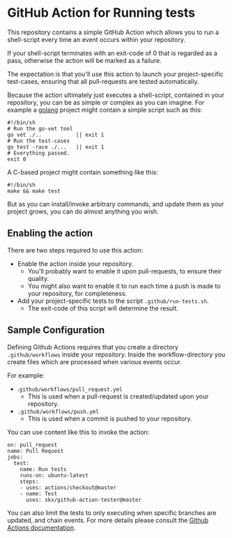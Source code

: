 # GitHub Action for Running tests

This repository contains a simple GitHub Action which allows you to run a shell-script every time an event occurs within your repository.

If your shell-script terminates with an exit-code of 0 that is regarded as a pass, otherwise the action will be marked as a failure.

The expectation is that you'll use this action to launch your project-specific test-cases, ensuring that all pull-requests are tested automatically.

Because the action ultimately just executes a shell-script, contained in your repository, you can be as simple or complex as you can imagine.  For example a [golang](https://golang.org/) project might contain a simple script such as this:

    #!/bin/sh
    # Run the go-vet tool
    go vet ./..           || exit 1
    # Run the test-cases
    go test -race ./...   || exit 1
    # Everything passed.
    exit 0

A C-based project might contain something like this:

    #!/bin/sh
    make && make test

But as you can install/invoke arbitrary commands, and update them as your project grows, you can do almost anything you wish.


## Enabling the action

There are two steps required to use this action:

* Enable the action inside your repository.
  * You'll probably want to enable it upon pull-requests, to ensure their quality.
  * You might also want to enable it to run each time a push is made to your repository, for completeness.
* Add your project-specific tests to the script `.github/run-tests.sh`.
  * The exit-code of this script will determine the result.


## Sample Configuration

Defining Github Actions requires that you create a directory `.github/workflows` inside your repository.  Inside the workflow-directory you create files which are processed when various events occur.

For example:

* .`github/workflows/pull_request.yml`
  * This is used when a pull-request is created/updated upon your repository.
* `.github/workflows/push.yml`
  * This is used when a commit is pushed to your repository.

You can use content like this to invoke the action:

```
on: pull_request
name: Pull Request
jobs:
  test:
    name: Run tests
    runs-on: ubuntu-latest
    steps:
    - uses: actions/checkout@master
    - name: Test
      uses: skx/github-action-tester@master
```

You can also limit the tests to only executing when specific branches are updated, and chain events.  For more details please consult the [Github Actions documentation](https://developer.github.com/actions/).
